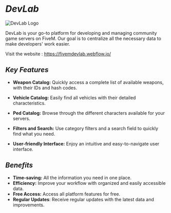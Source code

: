 # ***DevLab***

![DevLab Logo](https://github.com/Jak-Shyrak/DevLab/blob/main/logo.png)

DevLab is your go-to platform for developing and managing community game servers on FiveM.
Our goal is to centralize all the necessary data to make developers' work easier.

Visit the website : https://fivemdevlab.webflow.io/

## *Key Features*

- **Weapon Catalog:** Quickly access a complete list of available weapons, with their IDs and hash codes.
- **Vehicle Catalog:** Easily find all vehicles with their detailed characteristics.

- **Ped Catalog:** Browse through the different characters available for your servers.

- **Filters and Search:** Use category filters and a search field to quickly find what you need.

- **User-friendly Interface:** Enjoy an intuitive and easy-to-navigate user interface.

## *Benefits*

- **Time-saving:** All the information you need in one place.
- **Efficiency:** Improve your workflow with organized and easily accessible data.
- **Free Access:** Access all platform features for free.
- **Regular Updates**: Receive regular updates with the latest data and improvements.
